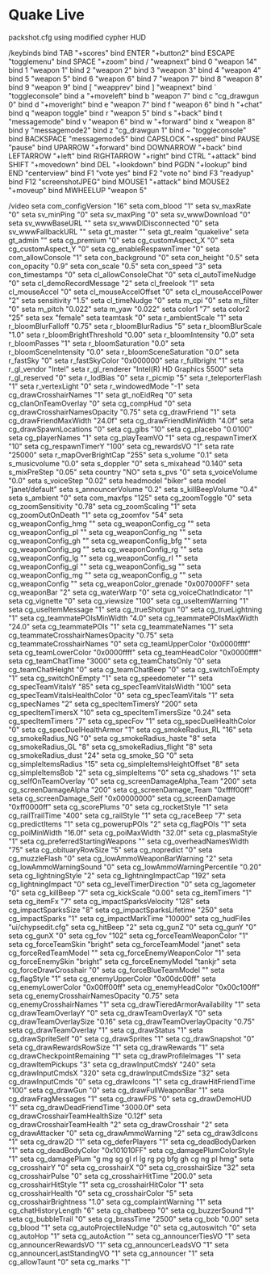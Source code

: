 # Quake Live
packshot.cfg
using modified cypher HUD

/keybinds
bind TAB "+scores"
bind ENTER "+button2"
bind ESCAPE "togglemenu"
bind SPACE "+zoom"
bind / "weapnext"
bind 0 "weapon 14"
bind 1 "weapon 1"
bind 2 "weapon 2"
bind 3 "weapon 3"
bind 4 "weapon 4"
bind 5 "weapon 5"
bind 6 "weapon 6"
bind 7 "weapon 7"
bind 8 "weapon 8"
bind 9 "weapon 9"
bind [ "weapprev"
bind ] "weapnext"
bind ` "toggleconsole"
bind a "+moveleft"
bind b "weapon 7"
bind c "cg_drawgun 0"
bind d "+moveright"
bind e "weapon 7"
bind f "weapon 6"
bind h "+chat"
bind q "weapon toggle"
bind r "weapon 5"
bind s "+back"
bind t "messagemode"
bind v "weapon 6"
bind w "+forward"
bind x "weapon 8"
bind y "messagemode2"
bind z "cg_drawgun 1"
bind ~ "toggleconsole"
bind BACKSPACE "messagemode5"
bind CAPSLOCK "+speed"
bind PAUSE "pause"
bind UPARROW "+forward"
bind DOWNARROW "+back"
bind LEFTARROW "+left"
bind RIGHTARROW "+right"
bind CTRL "+attack"
bind SHIFT "+movedown"
bind DEL "+lookdown"
bind PGDN "+lookup"
bind END "centerview"
bind F1 "vote yes"
bind F2 "vote no"
bind F3 "readyup"
bind F12 "screenshotJPEG"
bind MOUSE1 "+attack"
bind MOUSE2 "+moveup"
bind MWHEELUP "weapon 5"

/video
seta com_configVersion "16"
seta com_blood "1"
seta sv_maxRate "0"
seta sv_minPing "0"
seta sv_maxPing "0"
seta sv_wwwDownload "0"
seta sv_wwwBaseURL ""
seta sv_wwwDlDisconnected "0"
seta sv_wwwFallbackURL ""
seta gt_master ""
seta gt_realm "quakelive"
seta gt_admin ""
seta cg_premium "0"
seta cg_customAspect_X "0"
seta cg_customAspect_Y "0"
seta cg_enableRespawnTimer "0"
seta com_allowConsole "1"
seta con_background "0"
seta con_height "0.5"
seta con_opacity "0.9"
seta con_scale "0.5"
seta con_speed "3"
seta con_timestamps "0"
seta cl_allowConsoleChat "0"
seta cl_autoTimeNudge "0"
seta cl_demoRecordMessage "2"
seta cl_freelook "1"
seta cl_mouseAccel "0"
seta cl_mouseAccelOffset "0"
seta cl_mouseAccelPower "2"
seta sensitivity "1.5"
seta cl_timeNudge "0"
seta m_cpi "0"
seta m_filter "0"
seta m_pitch "0.022"
seta m_yaw "0.022"
seta color1 "7"
seta color2 "25"
seta sex "female"
seta teamtask "0"
seta r_ambientScale "1"
seta r_bloomBlurFalloff "0.75"
seta r_bloomBlurRadius "5"
seta r_bloomBlurScale "1.0"
seta r_bloomBrightThreshold "0.00"
seta r_bloomIntensity "0.0"
seta r_bloomPasses "1"
seta r_bloomSaturation "0.0"
seta r_bloomSceneIntensity "0.0"
seta r_bloomSceneSaturation "0.0"
seta r_fastSky "0"
seta r_fastSkyColor "0x000000"
seta r_fullbright "1"
seta r_gl_vendor "Intel"
seta r_gl_renderer "Intel(R) HD Graphics 5500"
seta r_gl_reserved "0"
seta r_lodBias "0"
seta r_picmip "5"
seta r_teleporterFlash "1"
seta r_vertexLight "0"
seta r_windowedMode "-1"
seta cg_drawCrosshairNames "1"
seta gt_noEidReq "0"
seta cg_clanOnTeamOverlay "0"
seta cg_compHud "0"
seta cg_drawCrosshairNamesOpacity "0.75"
seta cg_drawFriend "1"
seta cg_drawFriendMaxWidth "24.0f"
seta cg_drawFriendMinWidth "4.0f"
seta cg_drawSpawnLocations "0"
seta cg_gibs "10"
seta cg_placebo "0.0100"
seta cg_playerNames "1"
seta cg_playTeamVO "1"
seta cg_respawnTimerX "10"
seta cg_respawnTimerY "100"
seta cg_rewardsVO "1"
seta rate "25000"
seta r_mapOverBrightCap "255"
seta s_volume "0.1"
seta s_musicvolume "0.0"
seta s_doppler "0"
seta s_mixahead "0.140"
seta s_mixPreStep "0.05"
seta country "NO"
seta s_pvs "0"
seta s_voiceVolume "0.0"
seta s_voiceStep "0.02"
seta headmodel "biker"
seta model "janet/default"
seta s_announcerVolume "0.2"
seta s_killBeepVolume "0.4"
seta s_ambient "0"
seta com_maxfps "125"
seta cg_zoomToggle "0"
seta cg_zoomSensitivity "0.78"
seta cg_zoomScaling "1"
seta cg_zoomOutOnDeath "1"
seta cg_zoomfov "54"
seta cg_weaponConfig_hmg ""
seta cg_weaponConfig_cg ""
seta cg_weaponConfig_pl ""
seta cg_weaponConfig_ng ""
seta cg_weaponConfig_gh ""
seta cg_weaponConfig_bfg ""
seta cg_weaponConfig_pg ""
seta cg_weaponConfig_rg ""
seta cg_weaponConfig_lg ""
seta cg_weaponConfig_rl ""
seta cg_weaponConfig_gl ""
seta cg_weaponConfig_sg ""
seta cg_weaponConfig_mg ""
seta cg_weaponConfig_g ""
seta cg_weaponConfig ""
seta cg_weaponColor_grenade "0x007000FF"
seta cg_weaponBar "2"
seta cg_waterWarp "0"
seta cg_voiceChatIndicator "1"
seta cg_vignette "0"
seta cg_viewsize "100"
seta cg_useItemWarning "1"
seta cg_useItemMessage "1"
seta cg_trueShotgun "0"
seta cg_trueLightning "1"
seta cg_teammatePOIsMinWidth "4.0"
seta cg_teammatePOIsMaxWidth "24.0"
seta cg_teammatePOIs "1"
seta cg_teammateNames "1"
seta cg_teammateCrosshairNamesOpacity "0.75"
seta cg_teammateCrosshairNames "0"
seta cg_teamUpperColor "0x0000ffff"
seta cg_teamLowerColor "0x0000ffff"
seta cg_teamHeadColor "0x0000ffff"
seta cg_teamChatTime "3000"
seta cg_teamChatsOnly "0"
seta cg_teamChatHeight "0"
seta cg_teamChatBeep "0"
seta cg_switchToEmpty "1"
seta cg_switchOnEmpty "1"
seta cg_speedometer "1"
seta cg_specTeamVitalsY "85"
seta cg_specTeamVitalsWidth "100"
seta cg_specTeamVitalsHealthColor "0"
seta cg_specTeamVitals "1"
seta cg_specNames "2"
seta cg_specItemTimersY "200"
seta cg_specItemTimersX "10"
seta cg_specItemTimersSize "0.24"
seta cg_specItemTimers "7"
seta cg_specFov "1"
seta cg_specDuelHealthColor "0"
seta cg_specDuelHealthArmor "1"
seta cg_smokeRadius_RL "16"
seta cg_smokeRadius_NG "0"
seta cg_smokeRadius_haste "8"
seta cg_smokeRadius_GL "8"
seta cg_smokeRadius_flight "8"
seta cg_smokeRadius_dust "24"
seta cg_smoke_SG "0"
seta cg_simpleItemsRadius "15"
seta cg_simpleItemsHeightOffset "8"
seta cg_simpleItemsBob "2"
seta cg_simpleItems "0"
seta cg_shadows "1"
seta cg_selfOnTeamOverlay "0"
seta cg_screenDamageAlpha_Team "200"
seta cg_screenDamageAlpha "200"
seta cg_screenDamage_Team "0xffff00ff"
seta cg_screenDamage_Self "0x00000000"
seta cg_screenDamage "0xff0000ff"
seta cg_scorePlums "0"
seta cg_rocketStyle "1"
seta cg_railTrailTime "400"
seta cg_railStyle "1"
seta cg_raceBeep "7"
seta cg_predictItems "1"
seta cg_powerupPOIs "2"
seta cg_flagPOIs "1"
seta cg_poiMinWidth "16.0f"
seta cg_poiMaxWidth "32.0f"
seta cg_plasmaStyle "1"
seta cg_preferredStartingWeapons ""
seta cg_overheadNamesWidth "75"
seta cg_obituaryRowSize "5"
seta cg_nopredict "0"
seta cg_muzzleFlash "0"
seta cg_lowAmmoWeaponBarWarning "2"
seta cg_lowAmmoWarningSound "0"
seta cg_lowAmmoWarningPercentile "0.20"
seta cg_lightningStyle "2"
seta cg_lightningImpactCap "192"
seta cg_lightningImpact "0"
seta cg_levelTimerDirection "0"
seta cg_lagometer "0"
seta cg_killBeep "7"
seta cg_kickScale "0.00"
seta cg_itemTimers "1"
seta cg_itemFx "7"
seta cg_impactSparksVelocity "128"
seta cg_impactSparksSize "8"
seta cg_impactSparksLifetime "250"
seta cg_impactSparks "1"
seta cg_impactMarkTime "10000"
seta cg_hudFiles "ui/chypsedit.cfg"
seta cg_hitBeep "2"
seta cg_gunZ "0"
seta cg_gunY "0"
seta cg_gunX "0"
seta cg_fov "102"
seta cg_forceTeamWeaponColor "1"
seta cg_forceTeamSkin "bright"
seta cg_forceTeamModel "janet"
seta cg_forceRedTeamModel ""
seta cg_forceEnemyWeaponColor "1"
seta cg_forceEnemySkin "bright"
seta cg_forceEnemyModel "tankjr"
seta cg_forceDrawCrosshair "0"
seta cg_forceBlueTeamModel ""
seta cg_flagStyle "1"
seta cg_enemyUpperColor "0x00dc00ff"
seta cg_enemyLowerColor "0x00ff00ff"
seta cg_enemyHeadColor "0x00c100ff"
seta cg_enemyCrosshairNamesOpacity "0.75"
seta cg_enemyCrosshairNames "1"
seta cg_drawTieredArmorAvailability "1"
seta cg_drawTeamOverlayY "0"
seta cg_drawTeamOverlayX "0"
seta cg_drawTeamOverlaySize "0.16"
seta cg_drawTeamOverlayOpacity "0.75"
seta cg_drawTeamOverlay "1"
seta cg_drawStatus "1"
seta cg_drawSpriteSelf "0"
seta cg_drawSprites "1"
seta cg_drawSnapshot "0"
seta cg_drawRewardsRowSize "1"
seta cg_drawRewards "1"
seta cg_drawCheckpointRemaining "1"
seta cg_drawProfileImages "1"
seta cg_drawItemPickups "3"
seta cg_drawInputCmdsY "240"
seta cg_drawInputCmdsX "320"
seta cg_drawInputCmdsSize "32"
seta cg_drawInputCmds "0"
seta cg_drawIcons "1"
seta cg_drawHitFriendTime "100"
seta cg_drawGun "0"
seta cg_drawFullWeaponBar "1"
seta cg_drawFragMessages "1"
seta cg_drawFPS "0"
seta cg_drawDemoHUD "1"
seta cg_drawDeadFriendTime "3000.0f"
seta cg_drawCrosshairTeamHealthSize "0.12f"
seta cg_drawCrosshairTeamHealth "2"
seta cg_drawCrosshair "2"
seta cg_drawAttacker "0"
seta cg_drawAmmoWarning "2"
seta cg_draw3dIcons "1"
seta cg_draw2D "1"
seta cg_deferPlayers "1"
seta cg_deadBodyDarken "1"
seta cg_deadBodyColor "0x101010FF"
seta cg_damagePlumColorStyle "1"
seta cg_damagePlum "g mg sg gl rl lg rg pg bfg gh cg ng pl hmg"
seta cg_crosshairY "0"
seta cg_crosshairX "0"
seta cg_crosshairSize "32"
seta cg_crosshairPulse "0"
seta cg_crosshairHitTime "200.0"
seta cg_crosshairHitStyle "1"
seta cg_crosshairHitColor "1"
seta cg_crosshairHealth "0"
seta cg_crosshairColor "5"
seta cg_crosshairBrightness "1.0"
seta cg_complaintWarning "1"
seta cg_chatHistoryLength "6"
seta cg_chatbeep "0"
seta cg_buzzerSound "1"
seta cg_bubbleTrail "0"
seta cg_brassTime "2500"
seta cg_bob "0.00"
seta cg_blood "1"
seta cg_autoProjectileNudge "0"
seta cg_autoswitch "0"
seta cg_autoHop "1"
seta cg_autoAction ""
seta cg_announcerTiesVO "1"
seta cg_announcerRewardsVO "1"
seta cg_announcerLeadsVO "1"
seta cg_announcerLastStandingVO "1"
seta cg_announcer "1"
seta cg_allowTaunt "0"
seta cg_marks "1"



